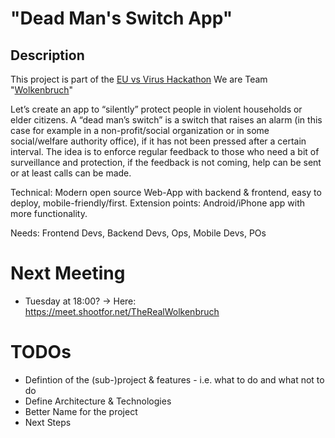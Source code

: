 # "Dead Man's Switch App"

## Description

This project is part of the [EU vs Virus Hackathon](https://euvsvirus.org/)
We are Team "[Wolkenbruch](https://github.com/TheRealWolkenbruch/)"

Let’s create an app to “silently” protect people in violent households or elder citizens. A “dead man’s switch” is a switch that raises an alarm (in this case for example in a non-profit/social organization or in some social/welfare authority office), if it has not been pressed after a certain interval. The idea is to enforce regular feedback to those who need a bit of surveillance and protection, if the feedback is not coming, help can be sent or at least calls can be made.

Technical: Modern open source Web-App with backend & frontend, easy to deploy, mobile-friendly/first.
Extension points: Android/iPhone app with more functionality.

Needs: Frontend Devs, Backend Devs, Ops, Mobile Devs, POs


# Next Meeting

* Tuesday at 18:00? -> Here: https://meet.shootfor.net/TheRealWolkenbruch


# TODOs

* Defintion of the (sub-)project & features - i.e. what to do and what not to do
* Define Architecture & Technologies
* Better Name for the project
* Next Steps
